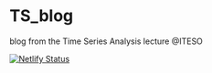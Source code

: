# TS_blog
blog from the Time Series Analysis lecture @ITESO

[![Netlify Status](https://api.netlify.com/api/v1/badges/6b8e1f57-2809-4e0b-b14d-759dd76fc6b4/deploy-status)](https://app.netlify.com/sites/pbenavides/deploys)